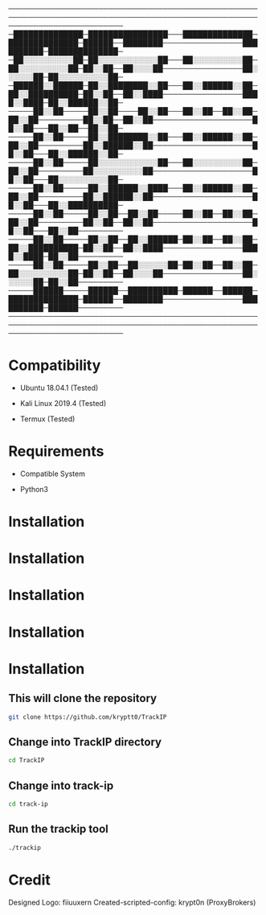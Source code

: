 ───────────────────────────────────────────────────────────────────────────────────────────────────────────────────────────
─██████████████─████████████████───██████████████─██████████████─██████──████████────────────────██████████─██████████████─
─██░░░░░░░░░░██─██░░░░░░░░░░░░██───██░░░░░░░░░░██─██░░░░░░░░░░██─██░░██──██░░░░██────────────────██░░░░░░██─██░░░░░░░░░░██─
─██████░░██████─██░░████████░░██───██░░██████░░██─██░░██████████─██░░██──██░░████────────────────████░░████─██░░██████░░██─
─────██░░██─────██░░██────██░░██───██░░██──██░░██─██░░██─────────██░░██──██░░██────────────────────██░░██───██░░██──██░░██─
─────██░░██─────██░░████████░░██───██░░██████░░██─██░░██─────────██░░██████░░██────────────────────██░░██───██░░██████░░██─
─────██░░██─────██░░░░░░░░░░░░██───██░░░░░░░░░░██─██░░██─────────██░░░░░░░░░░██────────────────────██░░██───██░░░░░░░░░░██─
─────██░░██─────██░░██████░░████───██░░██████░░██─██░░██─────────██░░██████░░██────────────────────██░░██───██░░██████████─
─────██░░██─────██░░██──██░░██─────██░░██──██░░██─██░░██─────────██░░██──██░░██────────────────────██░░██───██░░██─────────
─────██░░██─────██░░██──██░░██████─██░░██──██░░██─██░░██████████─██░░██──██░░████────────────────████░░████─██░░██─────────
─────██░░██─────██░░██──██░░░░░░██─██░░██──██░░██─██░░░░░░░░░░██─██░░██──██░░░░██────────────────██░░░░░░██─██░░██─────────
─────██████─────██████──██████████─██████──██████─██████████████─██████──████████────────────────██████████─██████─────────
───────────────────────────────────────────────────────────────────────────────────────────────────────────────────────────




 

# Compatibility

- Ubuntu 18.04.1 (Tested)

- Kali Linux 2019.4 (Tested)

- Termux (Tested)

# Requirements

- Compatible System

- Python3



# Installation
# Installation
# Installation
# Installation
# Installation

## This will clone the repository

```bash
git clone https://github.com/kryptt0/TrackIP
```

## Change into TrackIP directory

```bash
cd TrackIP
```
## Change into track-ip
```bash
cd track-ip
```
## Run the trackip tool

```bash
./trackip
```





# Credit

Designed Logo: fiiuuxern
Created-scripted-config: krypt0n (ProxyBrokers)



